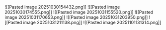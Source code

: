 ![[Pasted image 20251030154432.png]]
![[Pasted image 20251030174555.png]]
![[Pasted image 20251031155520.png]]
![[Pasted image 20251031170653.png]]
![[Pasted image 20251031203950.png]]
![[Pasted image 20251031211138.png]]
![[Pasted image 20251101131314.png]]